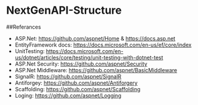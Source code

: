 # NextGenAPI-Structure

##Referances
* ASP.Net: https://github.com/aspnet/Home & https://docs.asp.net
* EntityFramework docs: https://docs.microsoft.com/en-us/ef/core/index
* UnitTesting: https://docs.microsoft.com/en-us/dotnet/articles/core/testing/unit-testing-with-dotnet-test
* ASP.Net Security: https://github.com/aspnet/Security
* ASP.Net Middleware: https://github.com/aspnet/BasicMiddleware
* SignalR: https://github.com/aspnet/SignalR
* Antiforgey: https://github.com/aspnet/Antiforgery
* Scaffolding: https://github.com/aspnet/Scaffolding
* Loging: https://github.com/aspnet/Logging
